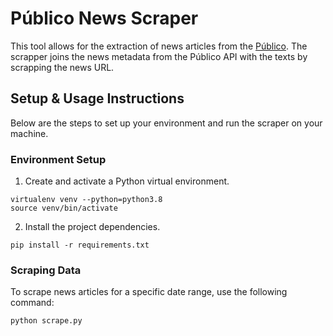 # Público News Scraper

This tool allows for the extraction of news articles from the [Público](https://www.publico.pt). The scrapper joins the news metadata from the Público API with the texts by scrapping the news URL.

## Setup & Usage Instructions

Below are the steps to set up your environment and run the scraper on your machine.

### Environment Setup

1. Create and activate a Python virtual environment.

```shell
virtualenv venv --python=python3.8
source venv/bin/activate
```

2. Install the project dependencies.

```shell
pip install -r requirements.txt
```

### Scraping Data

To scrape news articles for a specific date range, use the following command:

```shell
python scrape.py
```
